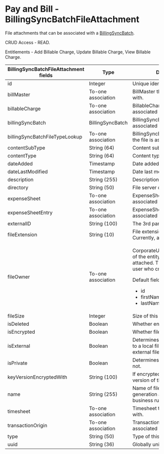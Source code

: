 # Pay and Bill - BillingSyncBatchFileAttachment

File attachments that can be associated with a [BillingSyncBatch](https://bullhorn.github.io/rest-api-docs/entityref.html#pay-and-bill-billingsyncbatch).

CRUD Access - READ.

Entitlements - Add Billable Charge, Update Billable Charge, View Billable Charge.

<table>
    <colgroup>
        <col width="20%" />
        <col width="20%" />
        <col width="20%" />
        <col width="20%" />
        <col width="20%" />
    </colgroup>
    <thead>
        <tr class="header">
            <th>BillingSyncBatchFileAttachment fields</th>
            <th>Type</th>
            <th>Description</th>
            <th>Not null</th>
            <th>Read-only</th>
        </tr>
    </thead>
    <tbody>
        <tr class="even">
            <td>id</td>
            <td>Integer</td>
            <td>Unique identifier for this entity.</td>
            <td>X</td>
            <td>X</td>
        </tr>
        <tr class="odd">
            <td>billMaster</td>
            <td>To-one association</td>
            <td>BillMaster the file is associated with.</td>
            <td></td>
            <td></td>
        </tr>
        <tr class="even">
            <td>billableCharge</td>
            <td>To-one association</td>
            <td>BillableCharge the file is associated with.</td>
            <td></td>
            <td></td>
        </tr>
        <tr class="odd">
            <td>billingSyncBatch</td>
            <td>BillingSyncBatch</td>
            <td>BillingSyncBatch the file is associated with.</td>
            <td>X</td>
            <td></td>
        </tr>
        <tr class="even">
            <td>billingSyncBatchFileTypeLookup</td>
            <td>To-one association</td>
            <td>BillingSyncBatchFileTypeLookup the file is associated with.</td>
            <td>X</td>
            <td></td>
        </tr>
        <tr class="odd">
            <td>contentSubType</td>
            <td>String (64)</td>
            <td>Content subtype of file.</td>
            <td></td>
            <td></td>
        </tr>
        <tr class="even">
            <td>contentType</td>
            <td>String (64)</td>
            <td>Content type of file.</td>
            <td></td>
            <td></td>
        </tr>
        <tr class="odd">
            <td>dateAdded</td>
            <td>Timestamp</td>
            <td>Date added.</td>
            <td>X</td>
            <td>X</td>
        </tr>
        <tr class="even">
            <td>dateLastModified</td>
            <td>Timestamp</td>
            <td>Date last modified.</td>
            <td>X</td>
            <td>X</td>
        </tr>
        <tr class="odd">
            <td>description</td>
            <td>String (255)</td>
            <td>Description for this file.</td>
            <td></td>
            <td></td>
        </tr>
        <tr class="even">
            <td>directory</td>
            <td>String (50)</td>
            <td>File server directory of this file.</td>
            <td></td>
            <td></td>
        </tr>
        <tr class="odd">
            <td>expenseSheet</td>
            <td>To-one association</td>
            <td>ExpenseSheet the file is associated with.</td>
            <td></td>
            <td>X</td>
        </tr>
        <tr class="even">
            <td>expenseSheetEntry</td>
            <td>To-one association</td>
            <td>ExpenseSheetEntry the file is associated with.</td>
            <td></td>
            <td>X</td>
        </tr>
        <tr class="odd">
            <td>externalID</td>
            <td>String (100)</td>
            <td>The 3rd party id of the file.</td>
            <td></td>
            <td></td>
        </tr>
        <tr class="even">
            <td>fileExtension</td>
            <td>String (10)</td>
            <td>File extension of this file. Currently, always PDF.</td>
            <td>X</td>
            <td></td>
        </tr>
        <tr class="odd">
            <td>fileOwner</td>
            <td>To-one association</td>
            <td><p>CorporateUser who is the owner of the entity to which this file is attached. The default value is user who created the entity.</p>
                <p>Default fields:</p>
                <ul>
                <li>id</li>
                <li>firstName</li>
                <li>lastName</li>
                </ul></td>
            <td></td>
            <td></td>
        </tr>
        <tr class="even">
            <td>fileSize</td>
            <td>Integer</td>
            <td>Size of this file.</td>
            <td>X</td>
            <td></td>
        </tr>
        <tr class="odd">
            <td>isDeleted</td>
            <td>Boolean</td>
            <td>Whether entity is deleted.</td>
            <td>X</td>
            <td></td>
        </tr>
        <tr class="even">
            <td>isEncrypted</td>
            <td>Boolean</td>
            <td>Whether file is encrypted.</td>
            <td>X</td>
            <td>X</td>
        </tr>
        <tr class="odd">
            <td>isExternal</td>
            <td>Boolean</td>
            <td>Determines if directory is a path to a local file or a URL to an external file.</td>
            <td>X</td>
            <td></td>
        </tr>
        <tr class="even">
            <td>isPrivate</td>
            <td>Boolean</td>
            <td>Determines if file is private or not.</td>
            <td>X</td>
            <td></td>
        </tr>
        <tr class="odd">
            <td>keyVersionEncryptedWith</td>
            <td>String (100)</td>
            <td>If encrypted this say what version of the key was used.</td>
            <td></td>
            <td></td>
        </tr>
        <tr class="even">
            <td>name</td>
            <td>String (255)</td>
            <td>Name of file. Set at time of generation according to business rules.</td>
            <td>X</td>
            <td></td>
        </tr>
        <tr class="odd">
            <td>timesheet</td>
            <td>To-one association</td>
            <td>Timesheet the file is associated with.</td>
            <td></td>
            <td>X</td>
        </tr>
        <tr class="even">
            <td>transactionOrigin</td>
            <td>To-one association</td>
            <td>TransactionOrigin the file is associated with.</td>
            <td>X</td>
            <td></td>
        </tr>
        <tr class="odd">
            <td>type</td>
            <td>String (50)</td>
            <td>Type of this file.</td>
            <td></td>
            <td></td>
        </tr>
        <tr class="even">
            <td>uuid</td>
            <td>String (36)</td>
            <td>Globally unique random ID.</td>
            <td></td>
            <td></td>
        </tr>
    </tbody>
</table>